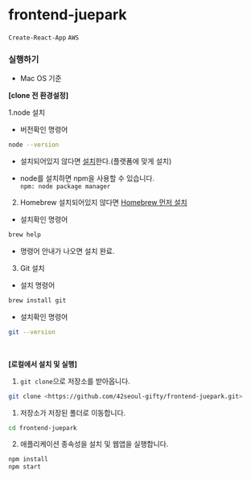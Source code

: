 # frontend-juepark

`Create-React-App`
`AWS`

### 실행하기

- Mac OS 기준
  <br/>

**[clone 전 환경설정]**

1.node 설치

- 버전확인 명령어

```bash
node --version
```

- 설치되어있지 않다면 [설치](https://nodejs.org/ko/download/)한다.(플랫폼에 맞게 설치)

- node를 설치하면 npm을 사용할 수 있습니다.  
  `npm: node package manager`

2. Homebrew 설치되어있지 않다면 [Homebrew 먼저 설치](https://github.com/Homebrew/install)

- 설치확인 명령어

```bash
brew help
```

- 명령어 안내가 나오면 설치 완료.

3. Git 설치

- 설치 명령어

```bash
brew install git
```

- 설치확인 명령어

```bash
git --version
```

<br/>

**[로컬에서 설치 및 실행]**

1. `git clone`으로 저장소를 받아옵니다.

```bash
git clone <https://github.com/42seoul-gifty/frontend-juepark.git>
```

1. 저장소가 저장된 폴더로 이동합니다.

```bash
cd frontend-juepark
```

2. 애플리케이션 종속성을 설치 및 웹앱을 실행합니다.

```bash
npm install
npm start
```

<br/>

<!--
**[배포 방법]**

- commit 후 push를 하면 github action으로 자동으로 배포가 됩니다.

1. 터미널에서 Visual Studio Code를 실행하거나 Visual Studio Code에서 해당 폴더를 엽니다.

* Terminal에서 vsc열기
  * 레포안으로 이동
```bash
cd frontend-juepark
```
  * Visual Studio Code열기
```bash
code .
```
- `code .`이 작동하지 않는 경우 해결방법
  - Visual Studio Code 열기 > Command Palette(command + shift + p) > install `code` commend in PATH 선택

* Visual Studio Code 프로그램 열기
  * `Open folder` 누르고 저장소 찾아 열기

2. commit, push 합니다.

- [배포한 주소 링크](http://gifty-juepark.s3-website.ap-northeast-2.amazonaws.com/) -->
